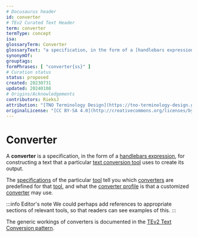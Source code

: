 ```yaml
---
# Docusaurus header
id: converter
# TEv2 Curated Text Header
term: converter
termType: concept
isa:
glossaryTerm: Converter
glossaryText: "a specification, in the form of a [handlebars expression](@), for constructing a text that a particular [text conversion tool](@) uses to create its output."
synonymOf:
grouptags: 
formPhrases: [ "converter{ss}" ]
# Curation status
status: proposed
created: 20230731
updated: 20240108
# Origins/Acknowledgements
contributors: RieksJ
attribution: "[TNO Terminology Design](https://tno-terminology-design.github.io/tev2-specifications/docs)"
originalLicense: "[CC BY-SA 4.0](http://creativecommons.org/licenses/by-sa/4.0/?ref=chooser-v1)"
---
```


# Converter

A **converter** is a specification, in the form of a [handlebars expression](@), for constructing a text that a particular [text conversion tool](@) uses to create its output.

The [specifications](/docs/category/40-specs/tools) of the particular [tool](text-conversion-tool@) tell you which [converters](@) are predefined for that [tool](text-conversion-tool@), and what the [converter profile](@) is that a customized [converter](@) may use.

:::info Editor's note
We could perhaps add references to appropriate sections of relevant tools, so that readers can see examples of this.
:::

The generic workings of converters is documented in the [TEv2 Text Conversion pattern](/docs/overview/tev2-text-conversion).
